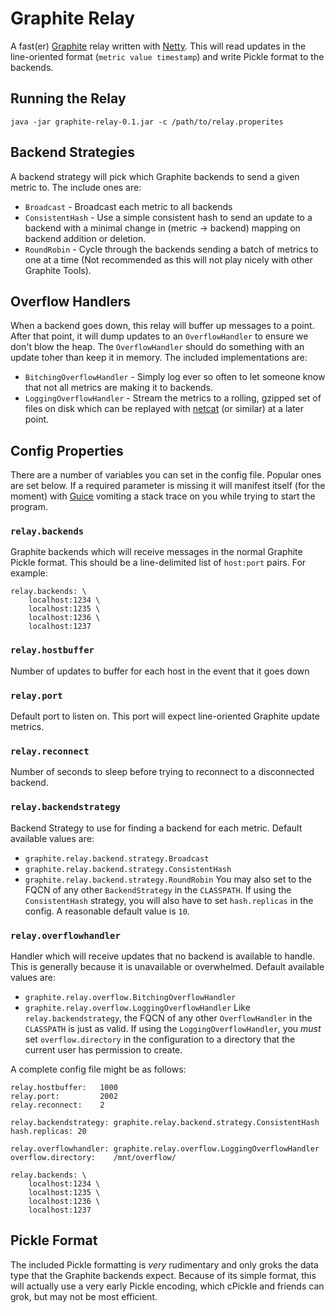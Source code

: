 Graphite Relay
==============
A fast(er) [Graphite](http://graphite.wikidot.com/) relay written with
[Netty](http://www.jboss.org/netty). This will read updates in the line-oriented
format (`metric value timestamp`) and write Pickle format to the backends.

Running the Relay
------------------
    java -jar graphite-relay-0.1.jar -c /path/to/relay.properites


Backend Strategies
------------------
A backend strategy will pick which Graphite backends to send a given metric to.
The include ones are:

* `Broadcast` - Broadcast each metric to all backends
* `ConsistentHash` - Use a simple consistent hash to send an update to a backend
  with a minimal change in (metric -> backend) mapping on backend addition or
  deletion.
* `RoundRobin` - Cycle through the backends sending a batch of metrics to one at a
  time (Not recommended as this will not play nicely with other Graphite Tools).

Overflow Handlers
-----------------
When a backend goes down, this relay will buffer up messages to a point. After
that point, it will dump updates to an `OverflowHandler` to ensure we don't blow
the heap. The `OverflowHandler` should do something with an update toher than
keep it in memory. The included implementations are:

* `BitchingOverflowHandler` - Simply log ever so often to let someone know that
  not all metrics are making it to backends.
* `LoggingOverflowHandler` - Stream the metrics to a rolling, gzipped set of
  files on disk which can be replayed with
  [netcat](http://netcat.sourceforge.net/) (or similar) at a later point.

Config Properties
-----------------
There are a number of variables you can set in the config file. Popular ones are
set below. If a required parameter is missing it will manifest itself (for the
moment) with [Guice](http://code.google.com/p/google-guice/) vomiting a stack
trace on you while trying to start the program.

### `relay.backends`
Graphite backends which will receive messages in the normal Graphite Pickle
format. This should be a line-delimited list of `host:port` pairs. For example:

    relay.backends: \
        localhost:1234 \
        localhost:1235 \
        localhost:1236 \
        localhost:1237

### `relay.hostbuffer`
Number of updates to buffer for each host in the event that it goes down

### `relay.port`
Default port to listen on. This port will expect line-oriented Graphite update
metrics.

### `relay.reconnect`
Number of seconds to sleep before trying to reconnect to a disconnected backend.

### `relay.backendstrategy`
Backend Strategy to use for finding a backend for each metric. Default available
values are:
- `graphite.relay.backend.strategy.Broadcast`
- `graphite.relay.backend.strategy.ConsistentHash`
- `graphite.relay.backend.strategy.RoundRobin`
You may also set to the FQCN of any other `BackendStrategy` in the `CLASSPATH`.
If using the `ConsistentHash` strategy, you will also have to set
`hash.replicas` in the config. A reasonable default value is `10`.

### `relay.overflowhandler`
Handler which will receive updates that no backend is available to handle. This
is generally because it is unavailable or overwhelmed. Default available values
are:
- `graphite.relay.overflow.BitchingOverflowHandler`
- `graphite.relay.overflow.LoggingOverflowHandler`
Like `relay.backendstrategy`, the FQCN of any other `OverflowHandler` in the
`CLASSPATH` is just as valid. If using the `LoggingOverflowHandler`, you _must_
set `overflow.directory` in the configuration to a directory that the current
user has permission to create.

A complete config file might be as follows:

    relay.hostbuffer:   1000
    relay.port:         2002
    relay.reconnect:    2
    
    relay.backendstrategy: graphite.relay.backend.strategy.ConsistentHash
    hash.replicas: 20

    relay.overflowhandler: graphite.relay.overflow.LoggingOverflowHandler
    overflow.directory:    /mnt/overflow/
    
    relay.backends: \
        localhost:1234 \
        localhost:1235 \
        localhost:1236 \
        localhost:1237


Pickle Format
-------------
The included Pickle formatting is _very_ rudimentary and only groks the data
type that the Graphite backends expect. Because of its simple format, this will
actually use a very early Pickle encoding, which cPickle and friends can grok,
but may not be most efficient.
